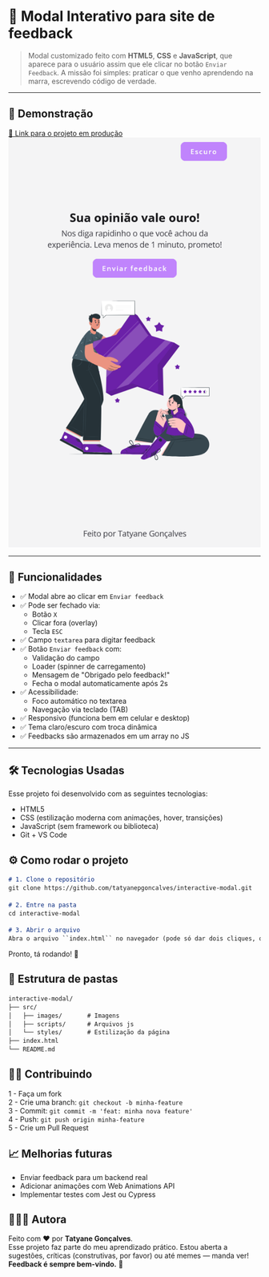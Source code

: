 # 📄 Modal Interativo para site de feedback
> Modal customizado feito com **HTML5**, **CSS** e **JavaScript**, que aparece para o usuário assim que ele clicar no botão `Enviar Feedback`.
> A missão foi simples: praticar o que venho aprendendo na marra, escrevendo código de verdade.

---


## 🚀 Demonstração
[🔗 Link para o projeto em produção](https://interactive-modal.vercel.app/)
![Imagem prévia do Projeto](./src/screenshots/preview-mobile.png)

---

## 🧠 Funcionalidades
- ✅ Modal abre ao clicar em `Enviar feedback`
- ✅ Pode ser fechado via:
  - Botão `X`
  - Clicar fora (overlay)
  - Tecla `ESC`
- ✅ Campo `textarea` para digitar feedback 
- ✅ Botão `Enviar feedback` com:
  - Validação do campo
  - Loader (spinner de carregamento)
  - Mensagem de "Obrigado pelo feedback!"
  - Fecha o modal automaticamente após 2s
- ✅ Acessibilidade:
  - Foco automático no textarea
  - Navegação via teclado (TAB)
- ✅ Responsivo (funciona bem em celular e desktop)
- ✅ Tema claro/escuro com troca dinâmica
- ✅ Feedbacks são armazenados em um array no JS

---

## 🛠️  Tecnologias Usadas
Esse projeto foi desenvolvido com as seguintes tecnologias:

- HTML5 
- CSS (estilização moderna com animações, hover, transições)
- JavaScript (sem framework ou biblioteca)
- Git + VS Code


## ⚙️ Como rodar o projeto
````md
# 1. Clone o repositório
git clone https://github.com/tatyanepgoncalves/interactive-modal.git

# 2. Entre na pasta
cd interactive-modal

# 3. Abrir o arquivo
Abra o arquivo ``index.html`` no navegador (pode só dar dois cliques, ou usar uma extensão tipo Live Server no VS Code)

````


Pronto, tá rodando! 🎉

## 📁 Estrutura de pastas
```md
interactive-modal/
├── src/
│   ├── images/       # Imagens
│   ├── scripts/      # Arquivos js
│   └── styles/       # Estilização da página
├── index.html
└── README.md

```

## 🧑‍💻 Contribuindo
1 - Faça um fork <br>
2 - Crie uma branch: ``git checkout -b minha-feature`` <br>
3 - Commit: ``git commit -m 'feat: minha nova feature'`` <br>
4 - Push: ``git push origin minha-feature`` <br>
5 - Crie um Pull Request <br>

## 📈 Melhorias futuras
- Enviar feedback para um backend real
- Adicionar animações com Web Animations API
- Implementar testes com Jest ou Cypress

## 👩🏼‍💻 Autora

Feito com ❤️ por **Tatyane Gonçalves**.  
Esse projeto faz parte do meu aprendizado prático. Estou aberta a sugestões, críticas (construtivas, por favor) ou até memes — manda ver!  
**Feedback é sempre bem-vindo.** 💬
